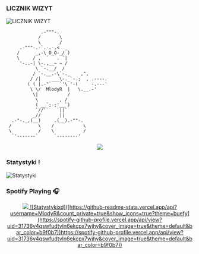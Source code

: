 ### LICZNIK WIZYT
  ![LICZNIK WIZYT](https://profile-counter.glitch.me/MlodyR/count.svg)
```
             .-"""-.                                                                                              
            /       \
            \       /
     .-"""-.-`.-.-.<  _
    /      _,-\ O_O-_/ ) 
    \     / ,  `   . `|
     '-..-| \-.,__~ ~ /        
           \ `-.__/  /         
          / `-.__.-\`-._    ,",
         / /|    ___\-._`-.;  , .----.  
        ( ( |.-"`   `'\ '-(     -.---' 
         \ \/  MlodyR  |   \.__.-'
          \|           /     
           \        , /
           ( __`;-;'__`)
           `//'`   `||`
          _//       ||
  .-"-._,(__)     .(__).-""-.
 /          \    /           \
 \          /    \           /
  `'-------`      `--------'
```



<p align="center">
  <img src="https://readme-typing-svg.herokuapp.com/?center=true&vCenter=true&color=da3287&width=500&lines=+discord.gg/FJRPc5hT4A" />
</p>


### Statystyki !
![Statystyki](https://github-readme-stats.vercel.app/api?username=MlodyR&count_private=true&show_icons=true?theme=buefy)

### Spotify Playing 🎧
<p align="center">
  <a href="https://open.spotify.com/user/31736v4qswfudtvln6ekcpx7wjhy">
    <img src="https://spotify-github-profile.vercel.app/api/view?uid=31736v4qswfudtvln6ekcpx7wjhy&cover_image=true&theme=default&bar_color=b9f0b7)](https://github.com/kittinan/spotify-github-profile">
![Statystykixd]([https://github-readme-stats.vercel.app/api?username=MlodyR&count_private=true&show_icons=true?theme=buefy](https://spotify-github-profile.vercel.app/api/view?uid=31736v4qswfudtvln6ekcpx7wjhy&cover_image=true&theme=default&bar_color=b9f0b7))https://spotify-github-profile.vercel.app/api/view?uid=31736v4qswfudtvln6ekcpx7wjhy&cover_image=true&theme=default&bar_color=b9f0b7))
<br />
